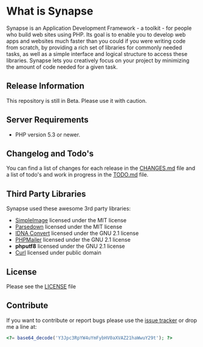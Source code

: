 # What is Synapse

Synapse is an Application Development Framework - a toolkit - for people who build web sites using PHP. Its goal is to enable you to develop web apps and websites much faster than you could if you were writing code from scratch, by providing a rich set of libraries for commonly needed tasks, as well as a simple interface and logical structure to access these libraries. Synapse lets you creatively focus on your project by minimizing the amount of code needed for a given task.

## Release Information
This repository is still in Beta. Please use it with caution.

## Server Requirements
* PHP version 5.3 or newer.

## Changelog and Todo's
You can find a list of changes for each release in the [CHANGES.md](https://github.com/synapse/Synapse-MVC/blob/master/CHANGES.md) file and a list of todo's and work in progress in the [TODO.md](https://github.com/synapse/Synapse-MVC/blob/master/TODOS.md) file.

## Third Party Libraries
Synapse used these awesome 3rd party libraries:

* [SimpleImage](https://github.com/claviska/SimpleImage) licensed under the MIT license
* [Parsedown](https://github.com/erusev/parsedown) licensed under the MIT license
* [IDNA Convert](https://github.com/etechnika/idna-convert) licensed under the GNU 2.1 license
* [PHPMailer](https://github.com/PHPMailer/PHPMailer) licensed under the GNU 2.1 license
* **phputf8** licensed under the GNU 2.1 license
* [Curl](https://github.com/php-curl-class) licensed under public domain

## License
Please see the [LICENSE](https://github.com/synapse/Synapse-MVC/blob/master/LICENSE) file

## Contribute
If you want to contribute or report bugs please use the [issue tracker](https://github.com/synapse/Synapse-MVC/issues) or drop me a line at: 


```php
<?= base64_decode('Y3Jpc3RpYW4uYmFybHV0aXVAZ21haWwuY29t'); ?>
```